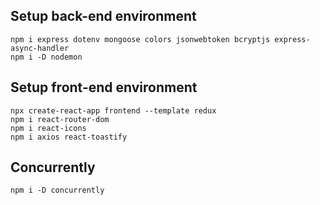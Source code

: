 ## Setup back-end environment

```
npm i express dotenv mongoose colors jsonwebtoken bcryptjs express-async-handler
npm i -D nodemon
```

## Setup front-end environment

```
npx create-react-app frontend --template redux
npm i react-router-dom
npm i react-icons
npm i axios react-toastify
```

## Concurrently

```
npm i -D concurrently
```
